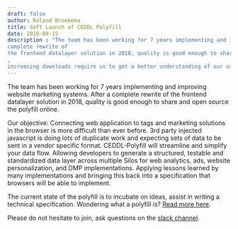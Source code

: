 ```yaml
---
draft: false
author: Roland Broekema
title: Soft Launch of CEDDL Polyfill
date: 2018-09-15
description : "The team has been working for 7 years implementing and improving website marketing systems. After a
complete rewrite of
the frontend datalayer solution in 2018, quality is good enough to share and open source the polyfill online.
,
increasing downloads require us to get a better understanding of our users."
---
```


The team has been working for 7 years implementing and improving website marketing systems. After a complete rewrite of
the frontend datalayer solution in 2018, quality is good enough to share and open source the polyfill online.

Our objective: Connecting web application to tags and marketing solutions in the browser is more difficult than ever
before. 3rd party injected javascript is doing lots of duplicate work and expecting sets of data to be sent in a vendor
specific format. CEDDL-Polyfill will streamline and simplify your data flow. Allowing developers to generate a
structured, testable and standardized data layer across multiple Silos for web analytics, ads, website personalization,
and DMP implementations. Applying lessons learned by many implementations and bringing this back into a specification
that browsers will be able to implement.

The current state of the polyfill is to incubate on ideas, assist in writing a technical specification. Wondering what a
polyfill is? <a href="https://www.w3.org/2001/tag/doc/polyfills/">Read more here</a>.

Please do not hesitate to join, ask questions on
the <a href="https://join.slack.com/t/ceddl/shared_invite/enQtNDgzMTMxMDg1NTA2LTU1OGNkNGI5ZTkyYmIxYzNlZjUwOTQzNTA2YzBjN2QzZjFmNjhhZGJjY2VlYmUwNTkzYjkwYjZmMGRkZGY1NjU" title="Join our slack chanel"><span>
slack channel</span></a>.

